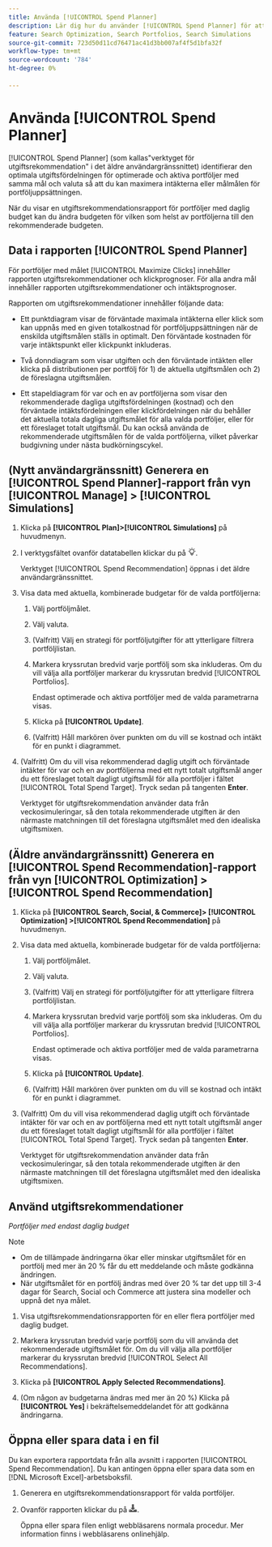 ```yaml
---
title: Använda [!UICONTROL Spend Planner]
description: Lär dig hur du använder [!UICONTROL Spend Planner] för att identifiera den optimala utgiftsfördelningen mellan portföljer.
feature: Search Optimization, Search Portfolios, Search Simulations
source-git-commit: 723d50d11cd76471ac41d3bb007af4f5d1bfa32f
workflow-type: tm+mt
source-wordcount: '784'
ht-degree: 0%

---
```


# Använda [!UICONTROL Spend Planner]

<!-- When this becomes a menu item, move file and TOC entry accordingly -->

[!UICONTROL Spend Planner] (som kallas&quot;verktyget för utgiftsrekommendation&quot; i det äldre användargränssnittet) identifierar den optimala utgiftsfördelningen för optimerade och aktiva portföljer med samma mål och valuta så att du kan maximera intäkterna eller målmålen för portföljuppsättningen.

När du visar en utgiftsrekommendationsrapport för portföljer med daglig budget kan du ändra budgeten för vilken som helst av portföljerna till den rekommenderade budgeten.

## Data i rapporten [!UICONTROL Spend Planner]

För portföljer med målet [!UICONTROL Maximize Clicks] innehåller rapporten utgiftsrekommendationer och klickprognoser. För alla andra mål innehåller rapporten utgiftsrekommendationer och intäktsprognoser.

Rapporten om utgiftsrekommendationer innehåller följande data:

* Ett punktdiagram visar de förväntade maximala intäkterna eller klick som kan uppnås med en given totalkostnad för portföljuppsättningen när de enskilda utgiftsmålen ställs in optimalt. Den förväntade kostnaden för varje intäktspunkt eller klickpunkt inkluderas.

* Två donndiagram som visar utgiften och den förväntade intäkten eller klicka på distributionen per portfölj för 1\) de aktuella utgiftsmålen och 2\) de föreslagna utgiftsmålen.

* Ett stapeldiagram för var och en av portföljerna som visar den rekommenderade dagliga utgiftsfördelningen (kostnad) och den förväntade intäktsfördelningen eller klickfördelningen när du behåller det aktuella totala dagliga utgiftsmålet för alla valda portföljer, eller för ett föreslaget totalt utgiftsmål. Du kan också använda de rekommenderade utgiftsmålen för de valda portföljerna, vilket påverkar budgivning under nästa budkörningscykel.

## (Nytt användargränssnitt) Generera en [!UICONTROL Spend Planner]-rapport från vyn [!UICONTROL Manage] > [!UICONTROL Simulations]

<!-- The path will probably change, so then update the heading and instructions -->

1. Klicka på **[!UICONTROL Plan]>[!UICONTROL Simulations]** på huvudmenyn.

1. I verktygsfältet ovanför datatabellen klickar du på ![Spend Planner](/help/search-social-commerce/assets/spend-planner-icon.png "Spend Planner").

   Verktyget [!UICONTROL Spend Recommendation] öppnas i det äldre användargränssnittet.

1. Visa data med aktuella, kombinerade budgetar för de valda portföljerna:

   1. Välj portföljmålet.

   1. Välj valuta.

   1. (Valfritt) Välj en strategi för portföljutgifter för att ytterligare filtrera portföljlistan.

   1. Markera kryssrutan bredvid varje portfölj som ska inkluderas. Om du vill välja alla portföljer markerar du kryssrutan bredvid [!UICONTROL Portfolios].

      Endast optimerade och aktiva portföljer med de valda parametrarna visas.

   1. Klicka på **[!UICONTROL Update]**.

   1. (Valfritt) Håll markören över punkten om du vill se kostnad och intäkt för en punkt i diagrammet.

1. (Valfritt) Om du vill visa rekommenderad daglig utgift och förväntade intäkter för var och en av portföljerna med ett nytt totalt utgiftsmål anger du ett föreslaget totalt dagligt utgiftsmål för alla portföljer i fältet [!UICONTROL Total Spend Target]. Tryck sedan på tangenten **Enter**.

   Verktyget för utgiftsrekommendation använder data från veckosimuleringar, så den totala rekommenderade utgiften är den närmaste matchningen till det föreslagna utgiftsmålet med den idealiska utgiftsmixen.

## (Äldre användargränssnitt) Generera en [!UICONTROL Spend Recommendation]-rapport från vyn [!UICONTROL Optimization] > [!UICONTROL Spend Recommendation]

1. Klicka på **[!UICONTROL Search, Social, & Commerce]> [!UICONTROL Optimization] >[!UICONTROL Spend Recommendation]** på huvudmenyn.

1. Visa data med aktuella, kombinerade budgetar för de valda portföljerna:

   1. Välj portföljmålet.

   1. Välj valuta.

   1. (Valfritt) Välj en strategi för portföljutgifter för att ytterligare filtrera portföljlistan.

   1. Markera kryssrutan bredvid varje portfölj som ska inkluderas. Om du vill välja alla portföljer markerar du kryssrutan bredvid [!UICONTROL Portfolios].

      Endast optimerade och aktiva portföljer med de valda parametrarna visas.

   1. Klicka på **[!UICONTROL Update]**.

   1. (Valfritt) Håll markören över punkten om du vill se kostnad och intäkt för en punkt i diagrammet.

1. (Valfritt) Om du vill visa rekommenderad daglig utgift och förväntade intäkter för var och en av portföljerna med ett nytt totalt utgiftsmål anger du ett föreslaget totalt dagligt utgiftsmål för alla portföljer i fältet [!UICONTROL Total Spend Target]. Tryck sedan på tangenten **Enter**.

   Verktyget för utgiftsrekommendation använder data från veckosimuleringar, så den totala rekommenderade utgiften är den närmaste matchningen till det föreslagna utgiftsmålet med den idealiska utgiftsmixen.

## Använd utgiftsrekommendationer

*Portföljer med endast daglig budget*

>[!NOTE]
>
>* Om de tillämpade ändringarna ökar eller minskar utgiftsmålet för en portfölj med mer än 20 % får du ett meddelande och måste godkänna ändringen.
>* När utgiftsmålet för en portfölj ändras med över 20 % tar det upp till 3-4 dagar för Search, Social och Commerce att justera sina modeller och uppnå det nya målet.

1. Visa utgiftsrekommendationsrapporten för en eller flera portföljer med daglig budget.

1. Markera kryssrutan bredvid varje portfölj som du vill använda det rekommenderade utgiftsmålet för. Om du vill välja alla portföljer markerar du kryssrutan bredvid [!UICONTROL Select All Recommendations].

1. Klicka på **[!UICONTROL Apply Selected Recommendations]**.

1. (Om någon av budgetarna ändras med mer än 20 %) Klicka på **[!UICONTROL Yes]** i bekräftelsemeddelandet för att godkänna ändringarna.

## Öppna eller spara data i en fil

Du kan exportera rapportdata från alla avsnitt i rapporten [!UICONTROL Spend Recommendation]. Du kan antingen öppna eller spara data som en [!DNL Microsoft Excel]-arbetsboksfil.

1. Generera en utgiftsrekommendationsrapport för valda portföljer.

1. Ovanför rapporten klickar du på ![Hämta](/help/search-social-commerce/assets/download-spend-recommendation.png "Hämta").

   Öppna eller spara filen enligt webbläsarens normala procedur.  Mer information finns i webbläsarens onlinehjälp.
